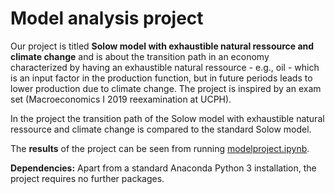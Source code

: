 # Model analysis project

Our project is titled **Solow model with exhaustible natural ressource and climate change** and is about the transition path in an economy characterized by having an exhaustible natural ressource - e.g., oil - which is an input factor in the production function, but in future periods leads to lower production due to climate change. The project is inspired by an exam set (Macroeconomics I 2019 reexamination  at UCPH). 

In the project the transition path of the Solow model with exhaustible natural ressource and climate change is compared to the standard Solow model. 

The **results** of the project can be seen from running [modelproject.ipynb](modelproject.ipynb).

**Dependencies:** Apart from a standard Anaconda Python 3 installation, the project requires no further packages.
